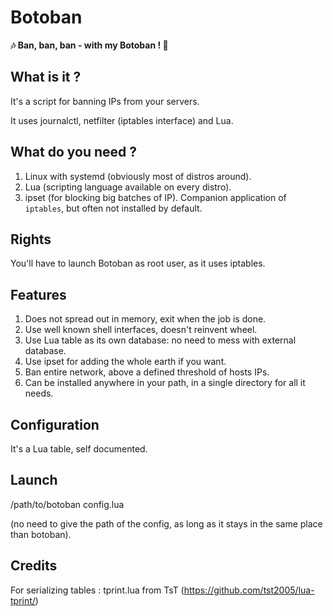 # Botoban
**:notes: Ban, ban, ban - with my Botoban ! :musical_note:**

## What is it ?

It's a script for banning IPs from your servers.

It uses journalctl, netfilter (iptables interface) and Lua.

## What do you need ?

1. Linux with systemd (obviously most of distros around).
1. Lua (scripting language available on every distro).
1. ipset (for blocking big batches of IP). Companion application of `iptables`, but often not installed by default.

## Rights

You'll have to launch Botoban as root user, as it uses iptables.


## Features
1. Does not spread out in memory, exit when the job is done.
1. Use well known shell interfaces, doesn't reinvent wheel.
1. Use Lua table as its own database: no need to mess with external database.
1. Use ipset for adding the whole earth if you want.
1. Ban entire network, above a defined threshold of hosts IPs.
1. Can be installed anywhere in your path, in a single directory for all it needs.

## Configuration

It's a Lua table, self documented.

## Launch

/path/to/botoban config.lua

(no need to give the path of the config, as long as it stays in the same place than botoban).

## Credits

For serializing tables : tprint.lua from TsT (https://github.com/tst2005/lua-tprint/)
